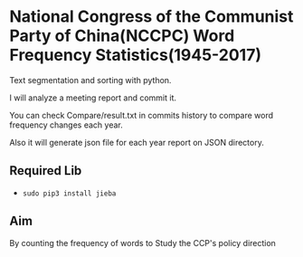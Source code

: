 # National Congress of the Communist Party of China(NCCPC) Word Frequency Statistics(1945-2017)

Text segmentation and sorting with python.


I will analyze a meeting report and commit it.

You can check Compare/result.txt in commits history to 
compare word frequency changes each year.

Also it will generate json file for each year report on JSON directory.

## Required Lib
* `sudo pip3 install jieba`

## Aim

By counting the frequency of words to Study the CCP's policy direction 